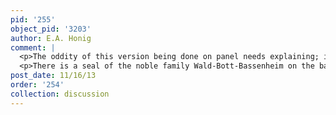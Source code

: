```yaml
---
pid: '255'
object_pid: '3203'
author: E.A. Honig
comment: |
  <p>The oddity of this version being done on panel needs explaining; it is also somewhat larger than his standard size at this early date. I am not sure this is genuine but I find this whole early group of forest landscapes perplexing. Why so many copies of the same thing, more or less? </p>
  <p>There is a seal of the noble family Wald-Bott-Bassenheim on the back.</p>
post_date: 11/16/13
order: '254'
collection: discussion
---
```

